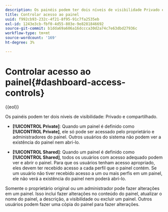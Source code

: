 ```yaml
---
description: Os painéis podem ter dois níveis de visibilidade Privado e Compartilhado.
title: Controlar acesso ao painel
uuid: f992cb93-232c-4f21-8f95-91c7fa2535eb
exl-id: 1243e3cb-fbf0-4d55-803e-9e8281846692
source-git-commit: b1dda69a606a16dccca30d2a74c7e63dbd27936c
workflow-type: tm+mt
source-wordcount: '169'
ht-degree: 3%

---
```


# Controlar acesso ao painel{#dashboard-access-controls}

{{eol}}

Os painéis podem ter dois níveis de visibilidade: Privado e compartilhado.

* **[!UICONTROL Private]**: Quando um painel é definido como **[!UICONTROL Private]**, ele só pode ser acessado pelo proprietário e administradores do painel. Outros usuários do sistema não podem ver a existência do painel nem abri-lo.

* **[!UICONTROL Shared]**: Quando um painel é definido como **[!UICONTROL Shared]**, todos os usuários com acesso adequado podem ver e abrir o painel. Para que os usuários tenham acesso apropriado, eles devem ter recebido acesso a cada perfil que o painel contém. Se um usuário não tiver recebido acesso a um ou mais perfis em um painel, ele não verá a existência do painel nem poderá abri-lo.

Somente o proprietário original ou um administrador pode fazer alterações em um painel. Isso inclui fazer alterações no conteúdo do painel, atualizar o nome do painel, a descrição, a visibilidade ou excluir um painel. Outros usuários podem fazer uma cópia do painel para fazer alterações.
